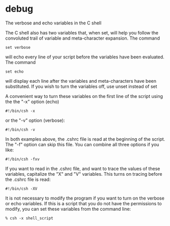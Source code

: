debug
=====

The verbose and echo variables in the C shell

The C shell also has two variables that, when set, will help you follow the convoluted trail of variable and meta-character expansion. The command

    set verbose

will echo every line of your script before the variables have been evaluated. The command

    set echo

will display each line after the variables and meta-characters have been substituted. If you wish to turn the variables off, use unset instead of set

A convenient way to turn these variables on the first line of the script using the the "-x" option (echo)

    #!/bin/csh -x

or the "-v" option (verbose):

    #!/bin/csh -v

In both examples above, the .cshrc file is read at the beginning of the script. The "-f" option can skip this file. You can combine all three options if you like:

    #!/bin/csh -fxv

If you want to read in the .cshrc file, and want to trace the values of these variables, capitalize the "X" and "V" variables. This turns on tracing before the .cshrc file is read:

    #!/bin/csh -XV

It is not necessary to modify the program if you want to turn on the verbose or echo variables. If this is a script that you do not have the permissions to modify, you can set these variables from the command line:

    % csh -x shell_script

